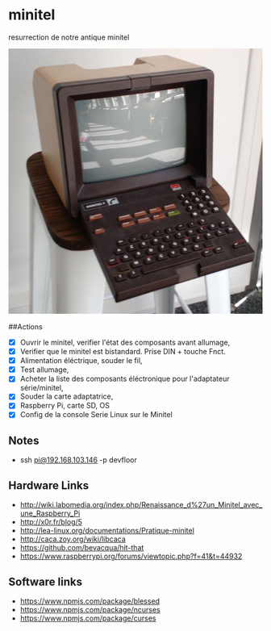 # minitel

resurrection de notre antique minitel

![minitel](./minitel.jpg)

##Actions
- [x] Ouvrir le minitel, verifier l'état des composants avant allumage,
- [x] Verifier que le minitel est bistandard. Prise DIN + touche Fnct.
- [x] Alimentation éléctrique, souder le fil,
- [x] Test allumage,
- [x] Acheter la liste des composants éléctronique pour l'adaptateur série/minitel,
- [x] Souder la carte adaptatrice,
- [x] Raspberry Pi, carte SD, OS
- [x] Config de la console Serie Linux sur le Minitel

## Notes
 - ssh pi@192.168.103.146 -p devfloor

## Hardware Links

 - http://wiki.labomedia.org/index.php/Renaissance_d%27un_Minitel_avec_une_Raspberry_Pi
 - http://x0r.fr/blog/5
 - http://lea-linux.org/documentations/Pratique-minitel
 - http://caca.zoy.org/wiki/libcaca
 - https://github.com/bevacqua/hit-that
 - https://www.raspberrypi.org/forums/viewtopic.php?f=41&t=44932

## Software links

 - https://www.npmjs.com/package/blessed
 - https://www.npmjs.com/package/ncurses
 - https://www.npmjs.com/package/curses
